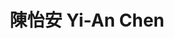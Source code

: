 ---
chinese_name: 陳怡安
english_name: Yi-An Chen
title: 陳怡安 Yi-An Chen
id: chenyian
collection: members
position: Part-time Research Assistant
type: part-time research assistant
department: 經濟學系學士班三年級
image_path: https://source.unsplash.com/collection/139386/600x600?a=.png
photo: pt_ra/chenyian.png
blurb: 123
---